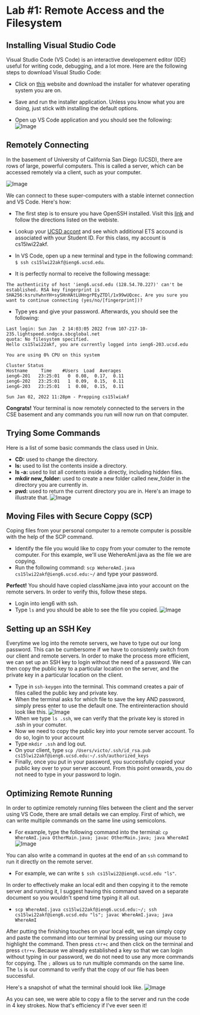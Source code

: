 # Lab #1: Remote Access and the Filesystem

## Installing Visual Studio Code

Visual Studio Code (VS Code) is an interactive developement editor (IDE) useful for writing code, debugging, and a lot more. Here are the following steps to download Visual Studio Code:

* Click on [this](https://code.visualstudio.com/) website and download the installer for whatever operating system you are on. 

* Save and run the installer application. Unless you know what you are doing, just stick with installing the default options.

* Open up VS Code application and you should see the following: 
![Image](Capture.PNG)


## Remotely Connecting
In the basement of University of California San Diego (UCSD), there are rows of large, powerful computers. This is called a server, which can be accessed remotely via a client, such as your computer. 

![Image](Client-ServerDrawing.PNG)

We can connect to these super-computers with a stable internet connection and VS Code. Here's how:

* The first step is to ensure you have OpenSSH installed. Visit this [link](https://docs.microsoft.com/en-us/windows-server/administration/openssh/openssh_install_firstuse) and follow the directions listed on the webiste.

* Lookup your [UCSD accont](https://sdacs.ucsd.edu/~icc/index.php) and see which additional ETS accound is associated with your Student ID. For this class, my account is cs15lwi22akf.

* In VS Code, open up a new terminal and type in the following command: `$ ssh cs15lwi22akf@ieng6.ucsd.edu`.

* It is perfectly normal to receive the following message:

`The authenticity of host 'ieng6.ucsd.edu (128.54.70.227)' can't be established.
RSA key fingerprint is SHA256:ksruYwhnYH+sySHnHAtLUHngrPEyZTDl/1x99wUQcec.
Are you sure you want to continue connecting (yes/no/[fingerprint])? `

* Type yes and give your password. Afterwards, you should see the following: 

```
Last login: Sun Jan  2 14:03:05 2022 from 107-217-10-235.lightspeed.sndgca.sbcglobal.net
quota: No filesystem specified.
Hello cs15lwi22akf, you are currently logged into ieng6-203.ucsd.edu

You are using 0% CPU on this system

Cluster Status 
Hostname     Time    #Users  Load  Averages  
ieng6-201   23:25:01   0  0.08,  0.17,  0.11
ieng6-202   23:25:01   1  0.09,  0.15,  0.11
ieng6-203   23:25:01   1  0.08,  0.15,  0.11

Sun Jan 02, 2022 11:28pm - Prepping cs15lwiakf
```

**Congrats!** Your terminal is now remotely connected to the servers in the CSE basement and any commands you run will now run on that computer. 

## Trying Some Commands
Here is a list of some basic commands the class used in Unix. 

* **CD:** used to change the directory.
* **ls:** used to list the contents inside a directory.
* **ls -a:** used to list all contents inside a directly, including hidden files.
* **mkdir new_folder:** used to create a new folder called new_folder in the directory you are currently in.
* **pwd:** used to return the current directory you are in. Here's an image to illustrate that.
![Image](TryingCommands.PNG)

## Moving Files with Secure Coppy (SCP)
Coping files from your personal computer to a remote computer is possible with the help of the SCP command. 
* Identify the file you would like to copy from your comuter to the remote computer. For this example, we'll use WehereAmI.java as the file we are copying. 
* Run the following command: `scp WehereAmI.java cs15lwi22akf@ieng6.ucsd.edu:~/` and type your password.

**Perfect!** You should have copied className.java into your account on the remote servers. In order to verify this, follow these steps.
* Login into ieng6 with ssh.
* Type `ls` and you should be able to see the file you copied. 
![Image](SCP.PNG)


## Setting up an SSH Key
Everytime we log into the remote servers, we have to type out our long password. This can be cumbersome if we have to consistenly switch from our client and remote servers. In order to make the process more efficient, we can set up an SSH key to login without the need of a password. We can then copy the public key to a particular location on the server, and the private key in a particular location on the client.

* Type in `ssh-keygen` into the terminal. This command creates a pair of files called the public key and private key. 
* When the terminal asks for which file to save the key AND password, simply press enter to use the default one. The entireinteraction should look like this.
![Image](ssh-keygen.PNG)
* When we type `ls .ssh`, we can verify that the private key is stored in .ssh in your comuter. 
* Now we need to copy the public key into your remote server account. To do so, login to your account
* Type `mkdir .ssh` and log out.
* On your client, type `scp /Users/victo/.ssh/id_rsa.pub cs15lwi22akf@ieng6.ucsd.edu:~/.ssh/authorized_keys`
* Finally, once you put in your password, you successfully copied your public key over to your server account. From this point onwards, you do not need to type in your password to login.

## Optimizing Remote Running
In order to optimize remotely running files between the client and the server using VS Code, there are small details we can employ. First of which, we can write multiple commands on the same line using semicolons.

* For example, type the following command into the terminal: `cp WhereAmI.java OtherMain.java; javac OtherMain.java; java WhereAmI`
![Image](Effficient.PNG)

You can also write a command in quotes at the end of an `ssh` command to run it directly on the remote server. 
* For example, we can write `$ ssh cs15lwi22@ieng6.ucsd.edu "ls"`.

In order to effectively make an local edit and then copying it to the remote server and running it, I suggest having this command saved on a separate document so you wouldn't spend time typing it all out. 
* `scp WhereAmI.java cs15lwi22akf@ieng6.ucsd.edu:~/; ssh cs15lwi22akf@ieng6.ucsd.edu "ls"; javac WhereAmI.java; java WhereAmI`

After putting the finishing touches on your local edit, we can simply copy and paste the command into our terminal by pressing using our mouse to highlight the command. Then press `ctr+c` and then click on the terminal and press `ctr+v`. Because we already established a key so that we can login without typing in our password, we do not need to use any more commands for copying. The `;` allows us to run multiple commands on the same line. The `ls` is our command to verify that the copy of our file has been successful. 

Here's a snapshot of what the terminal should look like. 
![Image](Final.PNG)

As you can see, we were able to copy a file to the server and run the code in 4 key strokes. Now that's efficiency if I've ever seen it!